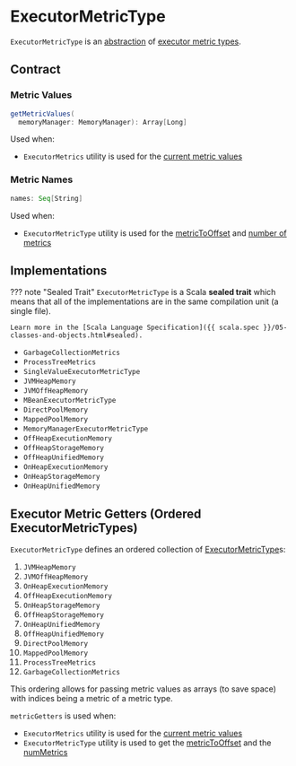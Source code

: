 # ExecutorMetricType

`ExecutorMetricType`  is an [abstraction](#contract) of [executor metric types](#implementations).

## Contract

### <span id="getMetricValues"> Metric Values

```scala
getMetricValues(
  memoryManager: MemoryManager): Array[Long]
```

Used when:

* `ExecutorMetrics` utility is used for the [current metric values](ExecutorMetrics.md#getCurrentMetrics)

### <span id="names"> Metric Names

```scala
names: Seq[String]
```

Used when:

* `ExecutorMetricType` utility is used for the [metricToOffset](#metricToOffset) and [number of metrics](#numMetrics)

## Implementations

??? note "Sealed Trait"
    `ExecutorMetricType` is a Scala **sealed trait** which means that all of the implementations are in the same compilation unit (a single file).

    Learn more in the [Scala Language Specification]({{ scala.spec }}/05-classes-and-objects.html#sealed).

* `GarbageCollectionMetrics`
* `ProcessTreeMetrics`
* `SingleValueExecutorMetricType`
* `JVMHeapMemory`
* `JVMOffHeapMemory`
* `MBeanExecutorMetricType`
* `DirectPoolMemory`
* `MappedPoolMemory`
* `MemoryManagerExecutorMetricType`
* `OffHeapExecutionMemory`
* `OffHeapStorageMemory`
* `OffHeapUnifiedMemory`
* `OnHeapExecutionMemory`
* `OnHeapStorageMemory`
* `OnHeapUnifiedMemory`

## <span id="metricGetters"> Executor Metric Getters (Ordered ExecutorMetricTypes)

`ExecutorMetricType` defines an ordered collection of [ExecutorMetricType](#implementations)s:

1. `JVMHeapMemory`
1. `JVMOffHeapMemory`
1. `OnHeapExecutionMemory`
1. `OffHeapExecutionMemory`
1. `OnHeapStorageMemory`
1. `OffHeapStorageMemory`
1. `OnHeapUnifiedMemory`
1. `OffHeapUnifiedMemory`
1. `DirectPoolMemory`
1. `MappedPoolMemory`
1. `ProcessTreeMetrics`
1. `GarbageCollectionMetrics`

This ordering allows for passing metric values as arrays (to save space) with indices being a metric of a metric type.

`metricGetters` is used when:

* `ExecutorMetrics` utility is used for the [current metric values](ExecutorMetrics.md#getCurrentMetrics)
* `ExecutorMetricType` utility is used to get the [metricToOffset](#metricToOffset) and the [numMetrics](#numMetrics)
